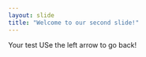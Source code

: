 ```yaml
---
layout: slide
title: "Welcome to our second slide!"
---
```

Your test
USe the left arrow to go back!
